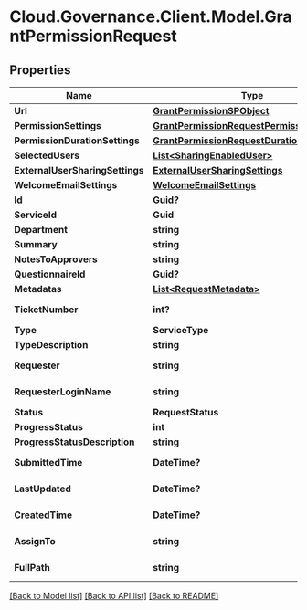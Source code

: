 # Cloud.Governance.Client.Model.GrantPermissionRequest
## Properties

Name | Type | Description | Notes
------------ | ------------- | ------------- | -------------
**Url** | [**GrantPermissionSPObject**](GrantPermissionSPObject.md) |  | [optional] 
**PermissionSettings** | [**GrantPermissionRequestPermissionSettings**](GrantPermissionRequestPermissionSettings.md) |  | [optional] 
**PermissionDurationSettings** | [**GrantPermissionRequestDurationSettings**](GrantPermissionRequestDurationSettings.md) |  | [optional] 
**SelectedUsers** | [**List&lt;SharingEnabledUser&gt;**](SharingEnabledUser.md) |  | [optional] 
**ExternalUserSharingSettings** | [**ExternalUserSharingSettings**](ExternalUserSharingSettings.md) |  | [optional] 
**WelcomeEmailSettings** | [**WelcomeEmailSettings**](WelcomeEmailSettings.md) |  | [optional] 
**Id** | **Guid?** |  | [optional] 
**ServiceId** | **Guid** |  | [optional] 
**Department** | **string** |  | [optional] 
**Summary** | **string** |  | [optional] 
**NotesToApprovers** | **string** |  | [optional] 
**QuestionnaireId** | **Guid?** |  | [optional] 
**Metadatas** | [**List&lt;RequestMetadata&gt;**](RequestMetadata.md) |  | [optional] 
**TicketNumber** | **int?** |  | [optional] [readonly] 
**Type** | **ServiceType** |  | [optional] 
**TypeDescription** | **string** |  | [optional] 
**Requester** | **string** |  | [optional] [readonly] 
**RequesterLoginName** | **string** |  | [optional] [readonly] 
**Status** | **RequestStatus** |  | [optional] 
**ProgressStatus** | **int** |  | [optional] 
**ProgressStatusDescription** | **string** |  | [optional] 
**SubmittedTime** | **DateTime?** |  | [optional] [readonly] 
**LastUpdated** | **DateTime?** |  | [optional] [readonly] 
**CreatedTime** | **DateTime?** |  | [optional] [readonly] 
**AssignTo** | **string** |  | [optional] [readonly] 
**FullPath** | **string** |  | [optional] [readonly] 

[[Back to Model list]](../README.md#documentation-for-models) [[Back to API list]](../README.md#documentation-for-api-endpoints) [[Back to README]](../README.md)

